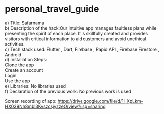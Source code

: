 # personal_travel_guide

a) Title: Safarnama <br>
b) Description of the hack:Our intuitive app manages faultless plans while presenting the spirit of each place. It is skillfully created and provides visitors with critical information to aid customers and avoid unethical activities.<br>
c) Tech stack used: Flutter , Dart, Firebase , Rapid API , Firebase Firestore , Android <br>
d) Installation Steps: <br>
Clone the app<br>
Create an account <br>
Login <br>
Use the app <br>
e) Libraries: No libraries used<br>
f) Declaration of the previous work: No previous work is used<br>

Screen recording of app: https://drive.google.com/file/d/1I_XpLkm-HX039Nh8mbl3KvszcsjyzzeO/view?usp=sharing
